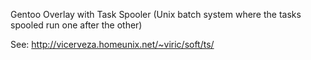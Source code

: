 Gentoo Overlay with Task Spooler (Unix batch system where the tasks spooled run one after the other)

See: http://vicerveza.homeunix.net/~viric/soft/ts/
